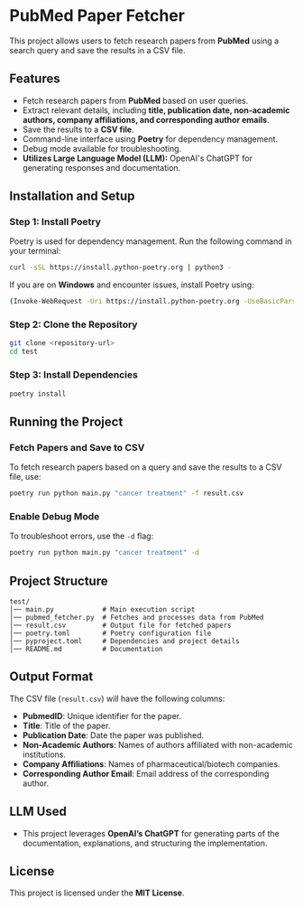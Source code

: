 # PubMed Paper Fetcher

This project allows users to fetch research papers from **PubMed** using a search query and save the results in a CSV file.

## Features
- Fetch research papers from **PubMed** based on user queries.
- Extract relevant details, including **title, publication date, non-academic authors, company affiliations, and corresponding author emails**.
- Save the results to a **CSV file**.
- Command-line interface using **Poetry** for dependency management.
- Debug mode available for troubleshooting.
- **Utilizes Large Language Model (LLM):** OpenAI's ChatGPT for generating responses and documentation.

## Installation and Setup

### Step 1: Install Poetry
Poetry is used for dependency management. Run the following command in your terminal:
```sh
curl -sSL https://install.python-poetry.org | python3 -
```
If you are on **Windows** and encounter issues, install Poetry using:
```sh
(Invoke-WebRequest -Uri https://install.python-poetry.org -UseBasicParsing).Content | python -
```

### **Step 2: Clone the Repository**
```sh
git clone <repository-url>
cd test
```

### **Step 3: Install Dependencies**
```sh
poetry install
```

## Running the Project

### **Fetch Papers and Save to CSV**
To fetch research papers based on a query and save the results to a CSV file, use:
```sh
poetry run python main.py "cancer treatment" -f result.csv
```
### **Enable Debug Mode**
To troubleshoot errors, use the `-d` flag:
```sh
poetry run python main.py "cancer treatment" -d
```

## Project Structure
```
test/
│── main.py            # Main execution script
│── pubmed_fetcher.py  # Fetches and processes data from PubMed
│── result.csv         # Output file for fetched papers
│── poetry.toml        # Poetry configuration file
│── pyproject.toml     # Dependencies and project details
│── README.md          # Documentation
```

## Output Format
The CSV file (`result.csv`) will have the following columns:
- **PubmedID**: Unique identifier for the paper.
- **Title**: Title of the paper.
- **Publication Date**: Date the paper was published.
- **Non-Academic Authors**: Names of authors affiliated with non-academic institutions.
- **Company Affiliations**: Names of pharmaceutical/biotech companies.
- **Corresponding Author Email**: Email address of the corresponding author.

## LLM Used
- This project leverages **OpenAI’s ChatGPT** for generating parts of the documentation, explanations, and structuring the implementation.

## License
This project is licensed under the **MIT License**.


